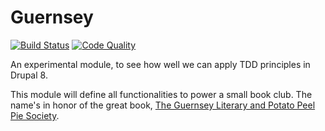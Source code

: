 # Guernsey

[![Build Status](https://travis-ci.org/wadmiraal/guernsey.svg?branch=master)](https://travis-ci.org/wadmiraal/guernsey) [![Code Quality](https://sonarcloud.io/api/badges/gate?key=wadmiraal%3Aguernsey)](https://sonarcloud.io/dashboard?id=wadmiraal%3Aguernsey)

An experimental module, to see how well we can apply TDD principles in Drupal 8.

This module will define all functionalities to power a small book club. The name's in honor of the great book, [The Guernsey Literary and Potato Peel Pie Society](https://en.wikipedia.org/wiki/The_Guernsey_Literary_and_Potato_Peel_Pie_Society).

